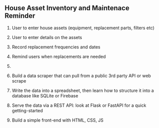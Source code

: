 ## House Asset Inventory and Maintenace Reminder

1. User to enter house assets (equipment, replacement parts, filters etc)
2. User to enter details on the assets
3. Record replacement frequencies and dates
4. Remind users when replacements are needed
5. 

1. Build a data scraper that can pull from a public 3rd party API or web scrape
2. Write the data into a spreadsheet, then learn how to structure it into a database like SQLite or Firebase
3. Serve the data via a REST API: look at Flask or FastAPI for a quick getting-started
4. Build a simple front-end with HTML, CSS, JS
